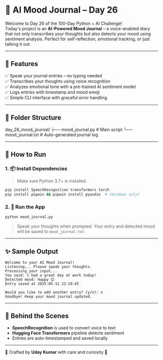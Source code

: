# 🧠 AI Mood Journal – Day 26

Welcome to Day 26 of the 100-Day Python + AI Challenge!  
Today's project is an **AI-Powered Mood Journal** – a voice-enabled diary that not only transcribes your thoughts but also detects your mood using sentiment analysis. Perfect for self-reflection, emotional tracking, or just talking it out.

---

## 📌 Features

✅ Speak your journal entries – no typing needed  
✅ Transcribes your thoughts using voice recognition  
✅ Analyzes emotional tone with a pre-trained AI sentiment model  
✅ Logs entries with timestamp and mood emoji  
✅ Simple CLI interface with graceful error handling  

---

## 📁 Folder Structure

day\_26\_mood\_journal/
├── mood\_journal.py           # Main script
└── mood\_journal.txt          # Auto-generated journal log

---

## 🚀 How to Run

### 1. 📦 Install Dependencies

> Make sure Python 3.7+ is installed.

```bash
pip install SpeechRecognition transformers torch
pip install pipwin && pipwin install pyaudio  # (Windows only)
````

### 2. 🎤 Run the App

```bash
python mood_journal.py
```

> Speak your thoughts when prompted. Your entry and detected mood will be saved to `mood_journal.txt`.

---

## ✨ Sample Output

```
Welcome to your AI Mood Journal!
Listening... Please speak your thoughts.
Processing your input...
You said: I had a great day at work today!
Detected mood: Happy 😊
Entry saved at 2025-05-11 22:19:45

Would you like to add another entry? (y/n): n
Goodbye! Keep your mood journal updated.
```

---

## 🧠 Behind the Scenes

* **SpeechRecognition** is used to convert voice to text
* **Hugging Face Transformers** pipeline detects sentiment
* Entries are auto-timestamped and saved locally

---

🫶 Crafted by **Uday Kumar** with care and curiosity 💙


